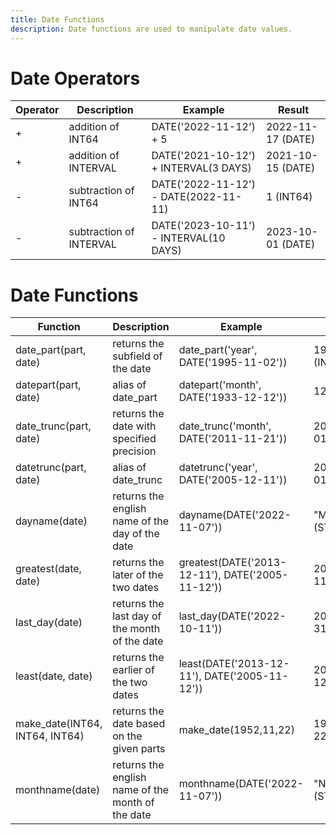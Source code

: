 ```yaml
---
title: Date Functions
description: Date functions are used to manipulate date values.
---
```


# Date Operators

| Operator | Description | Example | Result |
| ----------- | ----------- |  ----------- |  ----------- |
| + | addition of INT64 | DATE('2022-11-12') + 5  | 2022-11-17 (DATE) | 
| + | addition of INTERVAL | DATE('2021-10-12') + INTERVAL(3 DAYS) | 2021-10-15 (DATE) |
| - | subtraction of INT64 | DATE('2022-11-12') - DATE(2022-11-11) | 1 (INT64)|
| - | subtraction of INTERVAL | DATE('2023-10-11') - INTERVAL(10 DAYS) | 2023-10-01 (DATE) |

# Date Functions

| Function | Description | Example | Result |
| ----------- | ----------- |  ----------- |  ----------- |
| date_part(part, date) | returns the subfield of the date | date_part('year', DATE('1995-11-02')) | 1995 (INT64) |
| datepart(part, date) | alias of date_part | datepart('month', DATE('1933-12-12')) | 12 (INT64) |
| date_trunc(part, date) | returns the date with specified precision | date_trunc('month', DATE('2011-11-21')) | 2011-11-01 (DATE) |
| datetrunc(part, date)	| alias of date_trunc | datetrunc('year', DATE('2005-12-11')) | 2005-12-01 (DATE) |
| dayname(date) | returns the english name of the day of the date | dayname(DATE('2022-11-07')) | "Monday" (STRING) | 
| greatest(date, date) | returns the later of the two dates | greatest(DATE('2013-12-11'), DATE('2005-11-12')) | 2013-12-11 (DATE) |
| last_day(date) | returns the last day of the month of the date | last_day(DATE('2022-10-11')) | 2022-10-31 (DATE) |
| least(date, date) | returns the earlier of the two dates | least(DATE('2013-12-11'), DATE('2005-11-12')) | 2005-11-12 (DATE) |
| make_date(INT64, INT64, INT64)	 | returns the date based on the given parts | make_date(1952,11,22) | 1952-11-22 (DATE) |
| monthname(date) | returns the english name of the month of the date | monthname(DATE('2022-11-07')) | "November" (STRING) |
